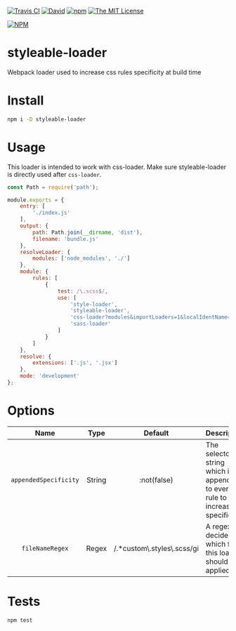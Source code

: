 [![Travis CI](https://img.shields.io/travis/havsar/styleable-loader.svg)](https://travis-ci.org/havsar/styleable-loader) 
[![David](https://img.shields.io/david/havsar/styleable-loader.svg)](https://david-dm.org/havsar/styleable-loader)
[![npm](https://img.shields.io/npm/v/styleable-loader.svg)](https://www.npmjs.org/package/styleable-loader)
[![The MIT License](https://img.shields.io/npm/l/styleable-loader.svg)](http://opensource.org/licenses/MIT)

[![NPM](https://nodei.co/npm/styleable-loader.png?downloads=true&downloadRank=true&stars=true)](https://nodei.co/npm/styleable-loader/)

# styleable-loader
Webpack loader used to increase css rules specificity at build time

# Install
```bash
npm i -D styleable-loader
```

# Usage

This loader is intended to work with css-loader. Make sure styleable-loader is directly used after `css-loader`.

```js
const Path = require('path');

module.exports = {
    entry: [
        './index.js'
    ],
    output: {
        path: Path.join(__dirname, 'dist'),
        filename: 'bundle.js'
    },
    resolveLoader: {
        modules: ['node_modules', './']
    },
    module: {
        rules: [
            {
                test: /\.scss$/,
                use: [
                    'style-loader',
                    'styleable-loader',
                    'css-loader?modules&importLoaders=1&localIdentName=[path]___[name]__[local]___[hash:base64:5]',
                    'sass-loader'
                ]
            }
        ]
    },
    resolve: {
        extensions: ['.js', '.jsx']
    },
    mode: 'development'
};
```

# Options

|Name|Type|Default|Description|
|:--:|:--:|:-----:|:----------|
|`appendedSpecificity`|String|:not(false)|The selector string which is appended to every rule to increase specificity|
|`fileNameRegex`|Regex|/.*custom\\.styles\\.scss/gi|A regex to decide on which files this loade should be applied on|

# Tests
```bash
npm test
```